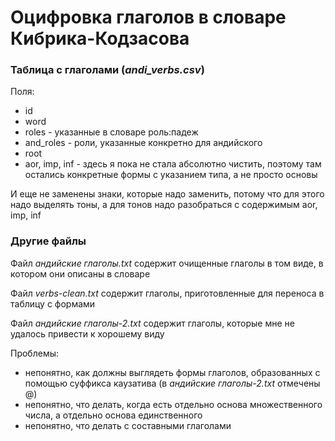 # Оцифровка глаголов в словаре Кибрика-Кодзасова 

### Таблица с глаголами (*andi_verbs.csv*)

Поля: 
- id
- word
- roles - указанные в словаре роль:падеж
- and_roles - роли, указанные конкретно для андийского
- root
- aor, imp, inf - здесь я пока не стала абсолютно чистить, поэтому там остались конкретные формы с указанием типа, а не просто основы

И еще не заменены знаки, которые надо заменить, потому что для этого надо выделять тоны, а для тонов надо разобраться с содержимым aor, imp, inf


### Другие файлы

Файл *андийские глаголы.txt* содержит очищенные глаголы в том виде, в котором они описаны в словаре

Файл *verbs-clean.txt* содержит глаголы, приготовленные для переноса в таблицу с формами

Файл *андийские глаголы-2.txt* содержит глаголы, которые мне не удалось привести к хорошему виду

Проблемы: 
- непонятно, как должны выглядеть формы глаголов, образованных с помощью суффикса каузатива (в *андийские глаголы-2.txt* отмечены @)
- непонятно, что делать, когда есть отдельно основа множественного числа, а отдельно основа единственного
- непонятно, что делать с составными глаголами
